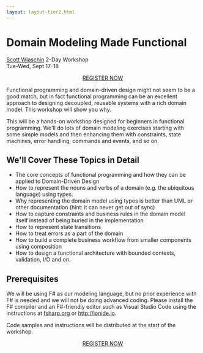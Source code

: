 ```yaml
---
layout: layout-tier2.html
---
```

<div class="container section workshop-single-page">
    <div class="row">
        <div class="col-xs-12 col-sm-2">
            <div class="speaker-container">
                <a href="../speakers/scott-wlaschin.html"><div class="speaker-img scott-wlaschin keep-color"></div></a>
            </div>
        </div>
            <div class="col-xs-12 col-sm-8 content">
                <h1 class="section-header">Domain Modeling Made Functional</h1>
                <p><span class="speaker-name"><a href="../speakers/scott-wlaschin.html">Scott Wlaschin</a></span>
                <span class="duration">2-Day Workshop<br>Tue-Wed, Sept 17-18</span></p>
                <div class="col-xs-12" align="center">
                    <a class="btn" href="https://ti.to/EDDD/explore-ddd-2019/with/iaubrxcptna,wjyi0g2putm,xtz3jwhvf8i,lyhntibe1xq">REGISTER NOW</a>
                </div>
                <p>Functional programming and domain-driven design might not seem to be a good match, but in fact functional programming can be an excellent approach to designing decoupled, reusable systems with a rich domain model. This workshop will show you why.</p>
                <p>This will be a hands-on workshop designed for beginners in functional programming. We'll do lots of domain modeling exercises starting with some simple models and then enhancing them with constraints, state machines, error handling, commands and events, and so on.</p>
                <h2 class="speaker-subheader">We'll Cover These Topics in Detail</h2>
                <ul>
                    <li>The core concepts of functional programming and how they can be applied to Domain-Driven Design</li>
                    <li>How to represent the nouns and verbs of a domain (e.g. the ubiquitous language) using types.</li>
                    <li>Why representing the domain model using types is better than UML or other documentation (hint: it can never get out of sync)</li>
                    <li>How to capture constraints and business rules in the domain model itself instead of being buried in the implementation</li>
                    <li>How to represent state transitions</li>
                    <li>How to treat errors as a part of the domain</li>
                    <li>How to build a complete business workflow from smaller components using composition</li>
                    <li>How to design a functional architecture with bounded contexts, validation, I/O and on.</li>
                </ul>
                <h2 class="speaker-subheader">Prerequisites</h2>
                <p>We will be using F# as our modeling language, but no prior experience with F# is needed and we will not be doing advanced coding. Please install the F# compiler and an F#-friendly editor such as Visual Studio Code using the instructions at <a href="https://fsharp.org/">fsharp.org</a> or <a href="http://ionide.io">http://ionide.io</a>.</p>
                <p>Code samples and instructions will be distributed at the start of the workshop.</p>
                <div class="col-xs-12" align="center">
                    <a class="btn" href="https://ti.to/EDDD/explore-ddd-2019/with/iaubrxcptna,wjyi0g2putm,xtz3jwhvf8i,lyhntibe1xq">REGISTER NOW</a>
                </div>
            </div>
        </div>
    </div>
</div>